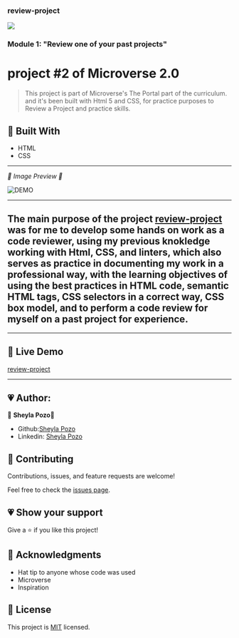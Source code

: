 ### review-project

![](https://img.shields.io/github/followers/sheylaPozo?style=social)

### Module 1: "Review one of your past projects"

# project #2 of Microverse 2.0

> This project is part of Microverse's The Portal part of the curriculum. and it's been built with Html 5 and CSS, for practice purposes to Review a Project and practice skills.

## 💖 Built With

- HTML
- CSS

---

_💛 Image Preview 💛_

![DEMO](https://user-images.githubusercontent.com/54015740/120403210-5c901300-c309-11eb-8666-5db70813e6c7.jpg)

---

## The main purpose of the project [review-project](https://sheylapozo.github.io/review-project/) was for me to develop some hands on work as a code reviewer, using my previous knokledge working with Html, CSS, and linters, which also serves as practice in documenting my work in a professional way, with the learning objectives of using the best practices in HTML code, semantic HTML tags, CSS selectors in a correct way, CSS box model, and to perform a code review for myself on a past project for experience.

---

## 💖 Live Demo

[review-project](https://sheylapozo.github.io/review-project/)

---

## 💗 Author:

👤 **Sheyla Pozo**💖

- Github:[Sheyla Pozo](https://github.com/sheylaPozo)
- Linkedin: [Sheyla Pozo](https://www.linkedin.com/in/sheypozo/)

## 🤝 Contributing

Contributions, issues, and feature requests are welcome!

Feel free to check the [issues page](https://github.com/sheylaPozo/Hello-Microverse/issues).

## 💗 Show your support

Give a ⭐️ if you like this project!

## 💖 Acknowledgments

- Hat tip to anyone whose code was used
- Microverse
- Inspiration

## 📝 License

This project is [MIT](lic.url) licensed.

